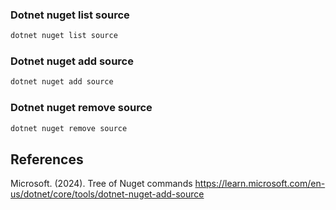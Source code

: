 ### Dotnet nuget list source
```bash
dotnet nuget list source
```
### Dotnet nuget add source
```bash
dotnet nuget add source
```
### Dotnet nuget remove source
```bash
dotnet nuget remove source
```

## References

Microsoft. (2024). Tree of Nuget commands
  https://learn.microsoft.com/en-us/dotnet/core/tools/dotnet-nuget-add-source
